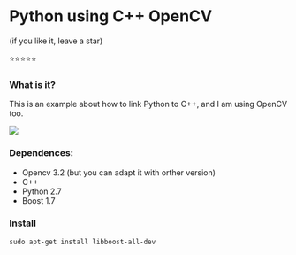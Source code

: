 # Python using C++ OpenCV 

(if you like it, leave a star)


:star::star::star::star::star: 

### What is it?

This is an example about how to link Python to C++, and I am using OpenCV too.

![](https://github.com/RonnyldoSilva/Python-using-C-Plus-Plus-OpenCV/blob/master/overView.png)

### Dependences:

* Opencv 3.2 (but you can adapt it with orther version)
* C++
* Python 2.7
* Boost 1.7

### Install

```
sudo apt-get install libboost-all-dev
```
